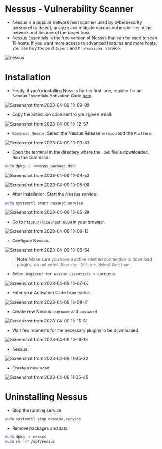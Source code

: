 # Nessus - Vulnerability Scanner

- Nessus is a popular network host scanner used by cybersecurity personnel to detect, analyze and mitigate various vulnerabilities in the network architecture of the target host.
- Nessus Essentials is the free version of Nessus that can be used to scan 16 hosts. If you want more access to advanced features and more hosts, you can buy the paid `Expert` and `Professional` version.

![nessus](https://user-images.githubusercontent.com/70995581/230767302-49d2c28c-ad09-4894-a918-1cc136828129.png)

# Installation

- Firstly, if you're installing Nessus for the first time, register for an Nessus Essentials Activation Code [here](https://www.tenable.com/products/nessus/nessus-essentials).

![Screenshot from 2023-04-09 10-09-09](https://user-images.githubusercontent.com/70995581/230766364-62d92d80-cf63-4aa0-9ea2-0337f8f6452e.png)

- Copy the activation code sent to your given email.

![Screenshot from 2023-04-09 10-12-57](https://user-images.githubusercontent.com/70995581/230766424-32697b80-d002-47a0-935d-4a2ef0252587.png)

- `Download Nessus`. Select the Nessus Release `Version` and the `Platform`.

![Screenshot from 2023-04-09 10-03-43](https://user-images.githubusercontent.com/70995581/230766537-50a5fae8-9bcd-4bc3-8576-f6c9bb4f8979.png)

- Open the terminal in the directory where the `.deb` file is downloaded. Run the command:

```bash
sudo dpkg -i <Nessus_package.deb>
```
![Screenshot from 2023-04-09 10-04-52](https://user-images.githubusercontent.com/70995581/230766734-c63f8dbb-ce55-4029-b992-048a4a7ea118.png)

![Screenshot from 2023-04-09 10-05-08](https://user-images.githubusercontent.com/70995581/230766753-e0600b10-df6c-45e4-bdb2-03d17c5aa3cf.png)
- After Installation. Start the Nessus service:

```bash
sudo systemctl start nessusd.service
```
![Screenshot from 2023-04-09 10-05-39](https://user-images.githubusercontent.com/70995581/230766847-fc7e3a7f-51a0-4eab-9ea4-bbe9ac4f3289.png)

- Go to `https://localhost:8834` in your browser.

![Screenshot from 2023-04-09 10-06-13](https://user-images.githubusercontent.com/70995581/230767053-99039c20-f2d2-4407-a696-bb42fe619595.png)

- Configure Nessus.

![Screenshot from 2023-04-09 10-06-54](https://user-images.githubusercontent.com/70995581/230767100-26e448f7-a614-4690-bce8-3146127aa8b6.png)
>**Note**: Make sure you have a active internet connection to download plugins, do not select `Register Offline`. Select `Continue`.
- Select `Register for Nessus Essentials > Continue`.

![Screenshot from 2023-04-09 10-07-07](https://user-images.githubusercontent.com/70995581/230768011-eeeb2f67-2b29-4ffe-9ac7-84113887c023.png)

- Enter your Activation Code from earlier.

![Screenshot from 2023-04-09 16-08-41](https://user-images.githubusercontent.com/70995581/230767937-c436baad-45ae-4c75-8f2d-b102633f41fd.png)
- Create new Nessus `username` and `password`

![Screenshot from 2023-04-09 10-15-51](https://user-images.githubusercontent.com/70995581/230768087-e3d61f3a-00d2-4e95-b170-018a66577646.png)
- Wait few moments for the necessary plugins to be downloaded.
 
 ![Screenshot from 2023-04-09 10-16-13](https://user-images.githubusercontent.com/70995581/230768165-25b2255e-a451-4efd-9a6c-79c78f55c970.png)
- Nessus:

![Screenshot from 2023-04-09 11-25-32](https://user-images.githubusercontent.com/70995581/230768279-a56ca701-a35f-4281-bf6b-27e1c4f24feb.png)

- Create a new scan:

![Screenshot from 2023-04-09 11-25-45](https://user-images.githubusercontent.com/70995581/230768240-b751967f-a38e-42bb-8ec7-db6c191125b8.png)

# Uninstalling Nessus
- Stop the running service 
```bash
sudo systemctl stop nessusd.service
```
- Remove packages and data
```bash
sudo dpkg -r nessus
sudo rm -rf /opt/nessus
```
